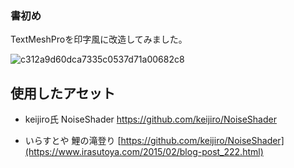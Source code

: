 ### 書初め
TextMeshProを印字風に改造してみました。

![c312a9d60dca7335c0537d71a00682c8](https://github.com/user-attachments/assets/0fd80bc6-fb7e-48b0-8609-3a303f6aeb96)

## 使用したアセット

- keijiro氏 NoiseShader https://github.com/keijiro/NoiseShader

- いらすとや 鯉の滝登り [https://github.com/keijiro/NoiseShader](https://www.irasutoya.com/2015/02/blog-post_222.html)

